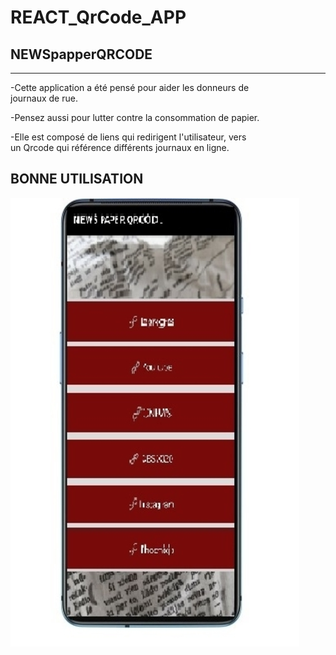 # REACT_QrCode_APP
##		NEWSpapperQRCODE  

------------							       
-Cette application a été pensé pour aider les donneurs de       
journaux de rue.						       
	    							       
-Pensez aussi pour lutter contre la consommation de papier.     
       						               
-Elle est composé de liens qui redirigent l'utilisateur, vers   
un Qrcode qui référence différents journaux en ligne.                
	    							       
	    							       
BONNE UTILISATION
------------
![screenshot](Screenshot.jpg)